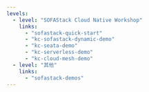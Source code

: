 ```yaml
---
levels:
  - level: "SOFAStack Cloud Native Workshop"
    links:
      - "sofastack-quick-start"
      - "kc-sofastack-dynamic-demo"
      - "kc-seata-demo"
      - "kc-serverless-demo"
      - "kc-cloud-mesh-demo"
  - level: "其他"
    links:
      - "sofastack-demos"
---
```


